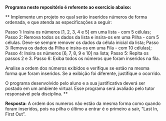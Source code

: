<b>Programa neste repositório é referente ao exercicio abaixo:</b>

** 
Implemente um projeto no qual serão inseridos números de forma ordenada, e que atenda as especificações a seguir: 
 
Passo 1: Insira os números [1, 2, 3, 4 e 5] em uma lista - com 5 células; 
Passo 2: Remova todos os dados da lista e insira-os em uma Pilha - com 5 células. Deve-se sempre remover os dados da célula inicial da lista; 
Passo 3: Remova os dados da Pilha e insira-os em uma Fila - com 10 células); 
Passo 4: Insira os números [6, 7, 8, 9 e 10] na lista; 
Passo 5: Repita os passos 2 e 3. 
Passo 6: Exiba todos os números que foram inseridos na fila. 
 
Analise a ordem dos números exibidos e verifique se estão na mesma forma que foram inseridos. Se a exibição foi diferente, justifique o ocorrido. 
 
O programa desenvolvido pelo aluno e a sua justificativa deverá ser postado em um ambiente virtual. Esse programa será avaliado pelo tutor responsável pela disciplina. 
 **

<b>Resposta:</b>
A ordem dos numeros não estão da mesma forma como quando foram inseridos, pois na pilha o último a entrar é o primeiro a sair, “Last In, First Out”.
